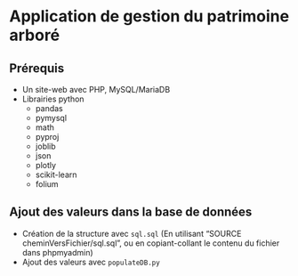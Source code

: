 # Application de gestion du patrimoine arboré

## Prérequis
- Un site-web avec PHP, MySQL/MariaDB
- Librairies python
	- pandas
	- pymysql
	- math
	- pyproj
	- joblib
	- json
	- plotly
	- scikit-learn
	- folium

## Ajout des valeurs dans la base de données
- Création de la structure avec `sql.sql` (En utilisant “SOURCE cheminVersFichier/sql.sql”, ou en copiant-collant le contenu du fichier dans phpmyadmin)
- Ajout des valeurs avec `populateDB.py`
